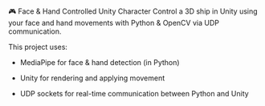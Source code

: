 🎮 Face & Hand Controlled Unity Character
Control a 3D ship in Unity using your face and hand movements with Python & OpenCV via UDP communication.

This project uses:

- MediaPipe for face & hand detection (in Python)

- Unity for rendering and applying movement

- UDP sockets for real-time communication between Python and Unity


